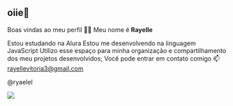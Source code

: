 ## oiie👋

Boas vindas ao meu perfil 💙💙 
Meu nome é **Rayelle** 

Estou estudando na Alura
Estou me desenvolvendo na linguagem JavaScript
Utilizo esse espaço para minha organização e compartilhamento dos meu projetos desenvolvidos;
Você pode entrar em contato comigo 📫
rayellevitoria3@gmail.com

@ryaelel

![](https://media1.tenor.com/m/88zlJNdcbsIAAAAC/anfitri%C3%A3o-ordem-paranormal.gif)

